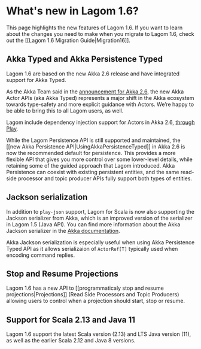 # What's new in Lagom 1.6?

This page highlights the new features of Lagom 1.6. If you want to learn about the changes you need to make when you migrate to Lagom 1.6, check out the [[Lagom 1.6 Migration Guide|Migration16]].

## Akka Typed and Akka Persistence Typed

Lagom 1.6 are based on the new Akka 2.6 release and have integrated support for Akka Typed.

As the Akka Team said in the [announcement for Akka 2.6](https://www.lightbend.com/blog/six-things-architects-should-know-about-akka-2.6), the new Akka Actor APIs (aka Akka Typed) represents a major shift in the Akka ecosystem towards type-safety and more explicit guidance with Actors. We’re happy to be able to bring this to all Lagom users, as well.

Lagom include dependency injection support for Actors in Akka 2.6, [through Play](https://www.playframework.com/documentation/2.8.x/AkkaTyped#Integrating-with-Akka-Typed).

While the Lagom Persistence API is still supported and maintained, the [[new Akka Persistence API|UsingAkkaPersistenceTyped]] in Akka 2.6 is now the recommended default for persistence. This provides a more flexible API that gives you more control over some lower-level details, while retaining some of the guided approach that Lagom introduced. Akka Persistence can coexist with existing persistent entities, and the same read-side processor and topic producer APIs fully support both types of entities.

## Jackson serialization

In addition to `play-json` support, Lagom for Scala is now also supporting the Jackson serializer from Akka, which is an improved version of the serializer in Lagom 1.5 (Java API). You can find more information about the Akka Jackson serializer in the [Akka documentation](https://doc.akka.io/docs/akka/2.6/serialization-jackson.html).

Akka Jackson serialization is especially useful when using Akka Persistence Typed API as it allows serializaion of `ActorRef[T]` typically used when encoding command replies.

## Stop and Resume Projections

Lagom 1.6 has a new API to [[programmaticaly stop and resume projections|Projections]] (Read Side Processors and Topic Producers) allowing users to control when a projection should start, stop or resume.

## Support for Scala 2.13 and Java 11

Lagom 1.6 support the latest Scala version (2.13) and LTS Java version (11), as well as the earlier Scala 2.12 and Java 8 versions.
